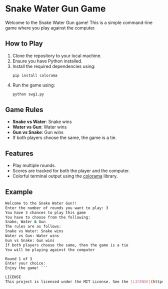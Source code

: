 # Snake Water Gun Game

Welcome to the Snake Water Gun game! This is a simple command-line game where you play against the computer.

## How to Play

1. Clone the repository to your local machine.
2. Ensure you have Python installed.
3. Install the required dependencies using:
    ```sh
    pip install colorama
    ```
4. Run the game using:
    ```sh
    python swg1.py
    ```

## Game Rules

- **Snake vs Water**: Snake wins
- **Water vs Gun**: Water wins
- **Gun vs Snake**: Gun wins
- If both players choose the same, the game is a tie.

## Features

- Play multiple rounds.
- Scores are tracked for both the player and the computer.
- Colorful terminal output using the [colorama](http://_vscodecontentref_/0) library.

## Example


```sh
Welcome to the Snake Water Gun!!
Enter the number of rounds you want to play: 3
You have 3 chances to play this game
You have to choose from the following: 
Snake, Water & Gun
The rules are as follows:
Snake vs Water: Snake wins
Water vs Gun: Water wins
Gun vs Snake: Gun wins
If both players choose the same, then the game is a tie
You will be playing against the computer

Round 1 of 3
Enter your choice:
Enjoy the game! ```

LICENSE
This project is licensed under the MIT License. See the [LICENSE](https://github.com/Goyam02/Snake-Water-Gun-Game/blob/main/LICENSE) file for details.
